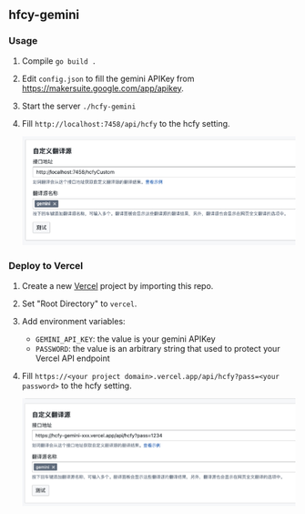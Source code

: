 ## hfcy-gemini

### Usage

1. Compile `go build .`
2. Edit `config.json` to fill the gemini APIKey from https://makersuite.google.com/app/apikey.
3. Start the server `./hcfy-gemini`
4. Fill `http://localhost:7458/api/hcfy` to the hcfy setting.

    ![hcfy setting](doc/hcfy.png)

### Deploy to Vercel

1. Create a new [Vercel](https://vercel.com) project by importing this repo.
2. Set "Root Directory" to `vercel`.
3. Add environment variables:
    * `GEMINI_API_KEY`: the value is your gemini APIKey
    * `PASSWORD`: the value is an arbitrary string that used to protect your Vercel API endpoint
4. Fill `https://<your project domain>.vercel.app/api/hcfy?pass=<your password>` to the hcfy setting.

    ![hcfy setting](doc/hcfy_vercel.png)